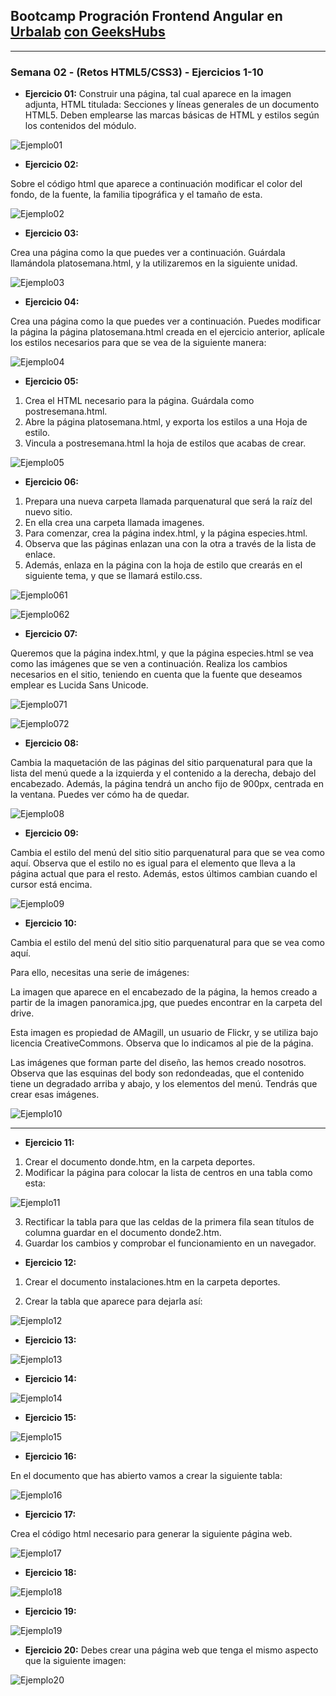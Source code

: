
## Bootcamp Progración Frontend Angular en [Urbalab](https://www.urbalabgandia.com/es/inicio/) [con GeeksHubs](https://geekshubsacademy.com/)

***

### Semana 02 - (Retos HTML5/CSS3) - Ejercicios 1-10

* **Ejercicio 01:**
Construir una página, tal cual aparece en la imagen adjunta, HTML titulada: Secciones y líneas generales de un documento HTML5. Deben emplearse las marcas básicas de HTML y estilos según los contenidos del módulo.

![Ejemplo01](https://github.com/carlosnsuner/cns-se02-html-css-03112022/raw/master/Ex1/img/ejemplo01.PNG)

* **Ejercicio 02:**

Sobre el código html que aparece a continuación modificar el color del fondo, de la fuente, la familia tipográfica y el tamaño de esta.

![Ejemplo02](https://github.com/carlosnsuner/cns-se02-html-css-03112022/raw/master/Ex2/img/ejemplo02.PNG)

* **Ejercicio 03:**

Crea una página como la que puedes ver a continuación. Guárdala llamándola platosemana.html, y la utilizaremos en la siguiente unidad.

![Ejemplo03](https://github.com/carlosnsuner/cns-se02-html-css-03112022/raw/master/Ex3/img/ejemplo03.PNG)

* **Ejercicio 04:**

Crea una página como la que puedes ver a continuación. Puedes modificar la página la página platosemana.html creada en el ejercicio anterior, aplícale los estilos necesarios para que se vea de la siguiente manera:

![Ejemplo04](https://github.com/carlosnsuner/cns-se02-html-css-03112022/raw/master/Ex4/img/ejemplo04.PNG)

* **Ejercicio 05:**

1. Crea el HTML necesario para la página. Guárdala como postresemana.html.
2. Abre la página platosemana.html, y exporta los estilos a una Hoja de estilo.
3. Vincula a postresemana.html la hoja de estilos que acabas de crear.

![Ejemplo05](https://github.com/carlosnsuner/cns-se02-html-css-03112022/raw/master/Ex5/img/ejemplo05.PNG)

* **Ejercicio 06:**

1. Prepara una nueva carpeta llamada parquenatural que será la raíz del nuevo sitio.
2. En ella crea una carpeta llamada imagenes.
3. Para comenzar, crea la página index.html, y la página especies.html.
4. Observa que las páginas enlazan una con la otra a través de la lista de enlace.
5. Además, enlaza en la página con la hoja de estilo que crearás en el siguiente tema, y que se llamará estilo.css.

![Ejemplo061](https://github.com/carlosnsuner/cns-se02-html-css-03112022/raw/master/Ex6/img/ejercicio061.PNG)

![Ejemplo062](https://github.com/carlosnsuner/cns-se02-html-css-03112022/raw/master/Ex6/img/ejercicio062.PNG)

* **Ejercicio 07:**

Queremos que la página index.html, y que la página especies.html se vea como las imágenes que se ven a continuación. Realiza los cambios necesarios en el sitio, teniendo en cuenta que la fuente que deseamos emplear es Lucida Sans Unicode.

![Ejemplo071](https://github.com/carlosnsuner/cns-se02-html-css-03112022/raw/master/Ex7/img/ejercicio071.PNG)

![Ejemplo072](https://github.com/carlosnsuner/cns-se02-html-css-03112022/raw/master/Ex7/img/ejercicio072.PNG)

* **Ejercicio 08:**

Cambia la maquetación de las páginas del sitio parquenatural para que la lista del menú quede a la izquierda y el contenido a la derecha, debajo del encabezado. Además, la página tendrá un ancho fijo de 900px,
centrada en la ventana. Puedes ver cómo ha de quedar.

![Ejemplo08](https://github.com/carlosnsuner/cns-se02-html-css-03112022/raw/master/Ex8/img/ejercicio08.PNG)

* **Ejercicio 09:**

Cambia el estilo del menú del sitio sitio parquenatural para que se vea
como aquí. Observa que el estilo no es igual para el elemento que lleva a la página actual que para el resto. Además, estos últimos cambian cuando el cursor está encima.

![Ejemplo09](https://github.com/carlosnsuner/cns-se02-html-css-03112022/raw/master/Ex9/img/ejercicio09.PNG)

* **Ejercicio 10:**

Cambia el estilo del menú del sitio sitio parquenatural para que se vea como aquí. 

Para ello, necesitas una serie de imágenes:

La imagen que aparece en el encabezado de la página, la hemos creado a partir de la imagen panoramica.jpg, que puedes encontrar en la carpeta del drive.

Esta imagen es propiedad de AMagill, un usuario de Flickr, y se utiliza bajo licencia CreativeCommons. Observa que lo indicamos al pie de la página.
 
Las imágenes que forman parte del diseño, las hemos creado nosotros. 
Observa que las esquinas del body son redondeadas, que el contenido 
tiene un degradado arriba y abajo, y los elementos del menú. Tendrás 
que crear esas imágenes.

![Ejemplo10](https://github.com/carlosnsuner/cns-se02-html-css-03112022/raw/master/Ex10/img/ejercicio10.PNG)

***

* **Ejercicio 11:**

1. Crear el documento donde.htm, en la carpeta deportes.
2. Modificar la página para colocar la lista de centros en una tabla como esta:

![Ejemplo11](https://github.com/carlosnsuner/cns-se02-html-css-03112022/raw/master/img/ejercicio11.PNG)

3. Rectificar la tabla para que las celdas de la primera fila sean títulos de columna guardar
en el documento donde2.htm.
4. Guardar los cambios y comprobar el funcionamiento en un navegador.

* **Ejercicio 12:**

1. Crear el documento instalaciones.htm en la carpeta deportes.

2. Crear la tabla que aparece para dejarla así:

![Ejemplo12](https://github.com/carlosnsuner/cns-se02-html-css-03112022/raw/master/img/ejercicio12.PNG)

* **Ejercicio 13:**

![Ejemplo13](https://github.com/carlosnsuner/cns-se02-html-css-03112022/raw/master/img/ejercicio13.PNG)

* **Ejercicio 14:**

![Ejemplo14](https://github.com/carlosnsuner/cns-se02-html-css-03112022/raw/master/img/ejercicio14.PNG)

* **Ejercicio 15:**

![Ejemplo15](https://github.com/carlosnsuner/cns-se02-html-css-03112022/raw/master/img/ejercicio15.PNG)

* **Ejercicio 16:**

En el documento que has abierto vamos a crear la siguiente tabla:

![Ejemplo16](https://github.com/carlosnsuner/cns-se02-html-css-03112022/raw/master/img/ejercicio16.PNG)

* **Ejercicio 17:**

Crea el código html necesario para generar la siguiente página web.

![Ejemplo17](https://github.com/carlosnsuner/cns-se02-html-css-03112022/raw/master/img/ejercicio17.PNG)

* **Ejercicio 18:**

![Ejemplo18](https://github.com/carlosnsuner/cns-se02-html-css-03112022/raw/master/img/ejercicio18.PNG)

* **Ejercicio 19:**

![Ejemplo19](https://github.com/carlosnsuner/cns-se02-html-css-03112022/raw/master/img/ejercicio19.PNG)

* **Ejercicio 20:**
Debes crear una página web que tenga el mismo aspecto que la siguiente imagen:

![Ejemplo20](https://github.com/carlosnsuner/cns-se02-html-css-03112022/raw/master/img/ejercicio20.PNG)